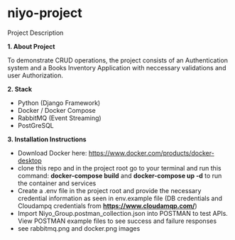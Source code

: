 ﻿# niyo-project
Project Description

**1. About Project**

   To demonstrate CRUD operations, the project consists of an Authentication system
   and a Books Inventory Application with neccessary validations and user Authorization.

**2. Stack**
   - Python (Django Framework)
   - Docker / Docker Compose
   - RabbitMQ (Event Streaming)
   - PostGreSQL
     
**3. Installation Instructions**
   - Download Docker here: https://www.docker.com/products/docker-desktop
   - clone this repo and in the project root go to your terminal and run this command:
     **docker-compose build** and  **docker-compose up -d** to run the container and services
   - Create a .env file in the project root and provide the necessary credential information
     as seen in env.example file (DB credentials and Cloudampq credentials from **https://www.cloudamqp.com/**)
   - Import Niyo_Group.postman_collection.json into POSTMAN to test APIs. View POSTMAN example files to
     see success and failure responses
   - see rabbitmq.png and docker.png images
